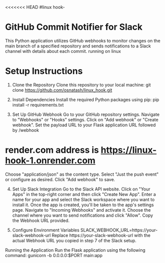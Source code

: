 <<<<<<< HEAD
#linux hook-
# GitHub Commit Notifier for Slack
This Python application utilizes GitHub webhooks to monitor changes on the main branch of a specified repository and sends notifications to a Slack channel with details about each commit.
running on linux
# Setup Instructions
1. Clone the Repository
Clone this repository to your local machine:
git clone https://github.com/osnatash/linux_hook.git

2. Install Dependencies
Install the required Python packages using pip:
pip install -r requirements.txt

3. Set Up GitHub Webhook
Go to your GitHub repository settings.
Navigate to "Webhooks" or "Hooks" settings.
Click on "Add webhook" or "Create webhook".
Set the payload URL to your Flask application URL followed by /webhook 
# render.com address is https://linux-hook-1.onrender.com
Choose "application/json" as the content type.
Select "Just the push event" or configure as desired.
Click "Add webhook" to save.

4. Set Up Slack Integration
Go to the Slack API website.
Click on "Your Apps" in the top-right corner and then click "Create New App".
Enter a name for your app and select the Slack workspace where you want to install it.
Once the app is created, you'll be taken to the app's settings page.
Navigate to "Incoming Webhooks" and activate it.
Choose the channel where you want to send notifications and click "Allow".
Copy the Webhook URL provided.

5. Configure Environment Variables
SLACK_WEBHOOK_URL=https://your-slack-webhook-url
Replace https://your-slack-webhook-url with the actual Webhook URL you copied in step 7 of the Slack setup.

Running the Application
Run the Flask application using the following command:
gunicorn -b 0.0.0.0:$PORT main:app



